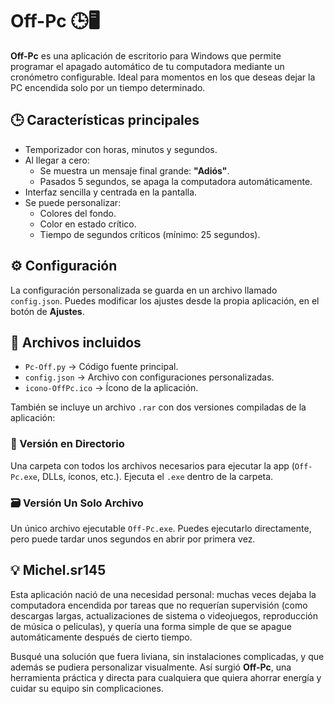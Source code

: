 # Off-Pc 🕒🖥️

**Off-Pc** es una aplicación de escritorio para Windows que permite programar el apagado automático de tu computadora mediante un cronómetro configurable. Ideal para momentos en los que deseas dejar la PC encendida solo por un tiempo determinado.

## 🕒 Características principales

- Temporizador con horas, minutos y segundos.
- Al llegar a cero:
  - Se muestra un mensaje final grande: **"Adiós"**.
  - Pasados 5 segundos, se apaga la computadora automáticamente.
- Interfaz sencilla y centrada en la pantalla.
- Se puede personalizar:
  - Colores del fondo.
  - Color en estado crítico.
  - Tiempo de segundos críticos (mínimo: 25 segundos).

## ⚙️ Configuración

La configuración personalizada se guarda en un archivo llamado `config.json`. Puedes modificar los ajustes desde la propia aplicación, en el botón de **Ajustes**.

## 📁 Archivos incluidos

- `Pc-Off.py` → Código fuente principal.
- `config.json` → Archivo con configuraciones personalizadas.
- `icono-OffPc.ico` → Ícono de la aplicación.

También se incluye un archivo `.rar` con dos versiones compiladas de la aplicación:

### 🔧 Versión en Directorio

Una carpeta con todos los archivos necesarios para ejecutar la app (`Off-Pc.exe`, DLLs, íconos, etc.). Ejecuta el `.exe` dentro de la carpeta.

### 🗃️ Versión Un Solo Archivo

Un único archivo ejecutable `Off-Pc.exe`. Puedes ejecutarlo directamente, pero puede tardar unos segundos en abrir por primera vez.

## 💡 Michel.sr145
Esta aplicación nació de una necesidad personal: muchas veces dejaba la computadora encendida por tareas que no requerían supervisión (como descargas largas, actualizaciones de sistema o videojuegos, reproducción de música o peliculas), y quería una forma simple de que se apague automáticamente después de cierto tiempo.

Busqué una solución que fuera liviana, sin instalaciones complicadas, y que además se pudiera personalizar visualmente. Así surgió **Off-Pc**, una herramienta práctica y directa para cualquiera que quiera ahorrar energía y cuidar su equipo sin complicaciones.

